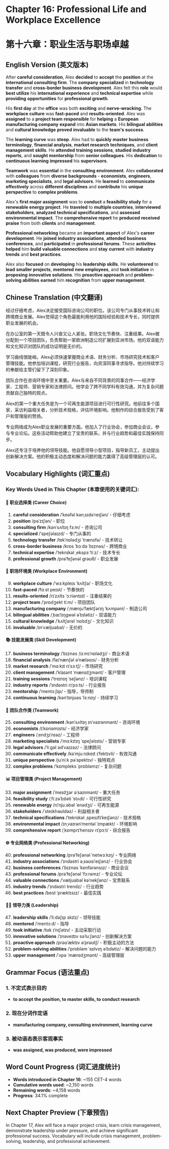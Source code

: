 # Chapter 16: Professional Life and Workplace Excellence
# 第十六章：职业生活与职场卓越

## English Version (英文版本)

After **careful consideration**, Alex **decided** to **accept** the **position** at the **international consulting firm**. The **company** **specialized** in **technology transfer** and **cross-border business** **development**. Alex felt this **role** would **best utilize** his **international experience** and **technical expertise** while **providing** **opportunities** for **professional growth**.

His **first day** at the **office** was both **exciting** and **nerve-wracking**. The **workplace culture** was **fast-paced** and **results-oriented**. Alex was **assigned** to a **project team** **responsible** for **helping** a **European manufacturing company** **expand** into **Asian markets**. His **bilingual abilities** and **cultural knowledge** **proved** **invaluable** to the **team's success**.

The **learning curve** was **steep**. Alex had to **quickly** **master** **business terminology**, **financial analysis**, **market research** **techniques**, and **client management** **skills**. He **attended** **training sessions**, **studied** **industry reports**, and **sought** **mentorship** from **senior colleagues**. His **dedication** to **continuous learning** **impressed** his **supervisors**.

**Teamwork** was **essential** in the **consulting environment**. Alex **collaborated** with **colleagues** from **diverse backgrounds** - **economists**, **engineers**, **marketing specialists**, and **legal advisors**. He **learned** to **communicate effectively** across **different disciplines** and **contribute** his **unique perspective** to **complex problems**.

Alex's **first major assignment** was to **conduct** a **feasibility study** for a **renewable energy project**. He **traveled** to **multiple countries**, **interviewed** **stakeholders**, **analyzed** **technical specifications**, and **assessed** **environmental impact**. The **comprehensive report** he **produced** **received** **praise** from both **clients** and **management**.

**Professional networking** became an **important aspect** of Alex's **career development**. He **joined** **industry associations**, **attended** **business conferences**, and **participated** in **professional forums**. These **activities** **helped** him **build** **valuable connections** and **stay** **current** with **industry trends** and **best practices**.

Alex also **focused** on **developing** his **leadership skills**. He **volunteered** to **lead** **smaller projects**, **mentored** **new employees**, and **took initiative** in **proposing** **innovative solutions**. His **proactive approach** and **problem-solving abilities** **earned** him **recognition** from **upper management**.

## Chinese Translation (中文翻译)

经过仔细考虑，Alex决定接受国际咨询公司的职位。该公司专门从事技术转让和跨境商业发展。Alex觉得这个角色最能利用他的国际经验和技术专长，同时提供职业发展的机会。

在办公室的第一天既令人兴奋又让人紧张。职场文化节奏快、注重结果。Alex被分配到一个项目团队，负责帮助一家欧洲制造公司扩展到亚洲市场。他的双语能力和文化知识对团队的成功证明是无价的。

学习曲线很陡峭。Alex必须快速掌握商业术语、财务分析、市场研究技术和客户管理技能。他参加培训课程，研究行业报告，向资深同事寻求指导。他对持续学习的奉献给主管们留下了深刻印象。

团队合作在咨询环境中至关重要。Alex与来自不同背景的同事合作——经济学家、工程师、营销专家和法律顾问。他学会了跨不同学科有效沟通，并为复杂问题贡献自己独特的观点。

Alex的第一个重大任务是为一个可再生能源项目进行可行性研究。他前往多个国家，采访利益相关者，分析技术规格，评估环境影响。他制作的综合报告受到了客户和管理层的赞扬。

专业网络成为Alex职业发展的重要方面。他加入了行业协会，参加商业会议，参与专业论坛。这些活动帮助他建立了宝贵的联系，并与行业趋势和最佳实践保持同步。

Alex还专注于培养他的领导技能。他自愿领导小型项目，指导新员工，主动提出创新解决方案。他的积极主动态度和解决问题的能力赢得了高级管理层的认可。

## Vocabulary Highlights (词汇重点)

### Key Words Used in This Chapter (本章使用的关键词汇):

#### 💼 职业选择类 (Career Choice)
1. **careful consideration** /ˈkeəfəl kənˌsɪdəˈreɪʃən/ - 仔细考虑
2. **position** /pəˈzɪʃən/ - 职位
3. **consulting firm** /kənˈsʌltɪŋ fɜːm/ - 咨询公司
4. **specialized** /ˈspeʃəlaɪzd/ - 专门从事的
5. **technology transfer** /tekˈnɒlədʒi ˈtrænsfə/ - 技术转让
6. **cross-border business** /krɒs ˈbɔːdə ˈbɪznəs/ - 跨境商业
7. **technical expertise** /ˈteknɪkəl ˌekspɜːˈtiːz/ - 技术专长
8. **professional growth** /prəˈfeʃənəl ɡrəʊθ/ - 职业发展

#### 🏢 职场环境类 (Workplace Environment)
9. **workplace culture** /ˈwɜːkpleɪs ˈkʌltʃə/ - 职场文化
10. **fast-paced** /fɑːst peɪst/ - 节奏快的
11. **results-oriented** /rɪˈzʌlts ˈɔːriəntɪd/ - 注重结果的
12. **project team** /ˈprɒdʒekt tiːm/ - 项目团队
13. **manufacturing company** /ˌmænjuˈfæktʃərɪŋ ˈkʌmpəni/ - 制造公司
14. **bilingual abilities** /ˌbaɪˈlɪŋɡwəl əˈbɪlətiz/ - 双语能力
15. **cultural knowledge** /ˈkʌltʃərəl ˈnɒlɪdʒ/ - 文化知识
16. **invaluable** /ɪnˈvæljuəbəl/ - 无价的

#### 📚 技能发展类 (Skill Development)
17. **business terminology** /ˈbɪznəs ˌtɜːmɪˈnɒlədʒi/ - 商业术语
18. **financial analysis** /faɪˈnænʃəl əˈnæləsɪs/ - 财务分析
19. **market research** /ˈmɑːkɪt rɪˈsɜːtʃ/ - 市场研究
20. **client management** /ˈklaɪənt ˈmænɪdʒmənt/ - 客户管理
21. **training sessions** /ˈtreɪnɪŋ ˈseʃənz/ - 培训课程
22. **industry reports** /ˈɪndəstri rɪˈpɔːts/ - 行业报告
23. **mentorship** /ˈmentɔːʃɪp/ - 指导，导师制
24. **continuous learning** /kənˈtɪnjuəs ˈlɜːnɪŋ/ - 持续学习

#### 👥 团队合作类 (Teamwork)
25. **consulting environment** /kənˈsʌltɪŋ ɪnˈvaɪrənmənt/ - 咨询环境
26. **economists** /ɪˈkɒnəmɪsts/ - 经济学家
27. **engineers** /ˌendʒɪˈnɪəz/ - 工程师
28. **marketing specialists** /ˈmɑːkɪtɪŋ ˈspeʃəlɪsts/ - 营销专家
29. **legal advisors** /ˈliːɡəl ədˈvaɪzəz/ - 法律顾问
30. **communicate effectively** /kəˈmjuːnɪkeɪt ɪˈfektɪvli/ - 有效沟通
31. **unique perspective** /juˈniːk pəˈspektɪv/ - 独特观点
32. **complex problems** /ˈkɒmpleks ˈprɒbləmz/ - 复杂问题

#### 📊 项目管理类 (Project Management)
33. **major assignment** /ˈmeɪdʒər əˈsaɪnmənt/ - 重大任务
34. **feasibility study** /ˌfiːzəˈbɪləti ˈstʌdi/ - 可行性研究
35. **renewable energy** /rɪˈnjuːəbəl ˈenədʒi/ - 可再生能源
36. **stakeholders** /ˈsteɪkhəʊldəz/ - 利益相关者
37. **technical specifications** /ˈteknɪkəl ˌspesɪfɪˈkeɪʃənz/ - 技术规格
38. **environmental impact** /ɪnˌvaɪrənˈmentəl ˈɪmpækt/ - 环境影响
39. **comprehensive report** /ˌkɒmprɪˈhensɪv rɪˈpɔːt/ - 综合报告

#### 🌐 专业网络类 (Professional Networking)
40. **professional networking** /prəˈfeʃənəl ˈnetwɜːkɪŋ/ - 专业网络
41. **industry associations** /ˈɪndəstri əˌsəʊsiˈeɪʃənz/ - 行业协会
42. **business conferences** /ˈbɪznəs ˈkɒnfərənsɪz/ - 商业会议
43. **professional forums** /prəˈfeʃənəl ˈfɔːrəmz/ - 专业论坛
44. **valuable connections** /ˈvæljuəbəl kəˈnekʃənz/ - 宝贵联系
45. **industry trends** /ˈɪndəstri trendz/ - 行业趋势
46. **best practices** /best ˈpræktɪsɪz/ - 最佳实践

#### 👨‍💼 领导力类 (Leadership)
47. **leadership skills** /ˈliːdəʃɪp skɪlz/ - 领导技能
48. **mentored** /ˈmentɔːd/ - 指导
49. **took initiative** /tʊk ɪˈnɪʃətɪv/ - 主动采取行动
50. **innovative solutions** /ˈɪnəveɪtɪv səˈluːʃənz/ - 创新解决方案
51. **proactive approach** /prəʊˈæktɪv əˈprəʊtʃ/ - 积极主动的方法
52. **problem-solving abilities** /ˈprɒbləm ˈsɒlvɪŋ əˈbɪlətiz/ - 解决问题的能力
53. **upper management** /ˈʌpə ˈmænɪdʒmənt/ - 高级管理层

## Grammar Focus (语法重点)

### 1. 不定式表示目的
- **to accept the position, to master skills, to conduct research**

### 2. 现在分词作定语
- **manufacturing company, consulting environment, learning curve**

### 3. 被动语态表示客观事实
- **was assigned, was produced, were impressed**

## Word Count Progress (词汇进度统计)
- **Words introduced in Chapter 16**: ~155 CET-4 words
- **Cumulative words used**: ~2,150 words
- **Remaining words**: ~4,158 words
- **Progress**: 34.1% complete

## Next Chapter Preview (下章预告)
In Chapter 17, Alex will face a major project crisis, learn crisis management, demonstrate leadership under pressure, and achieve significant professional success. Vocabulary will include crisis management, problem-solving, leadership, and professional achievement.